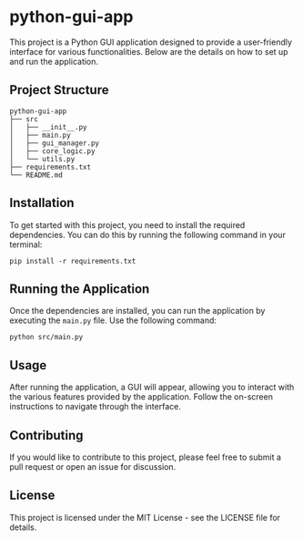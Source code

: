 # python-gui-app

This project is a Python GUI application designed to provide a user-friendly interface for various functionalities. Below are the details on how to set up and run the application.

## Project Structure

```
python-gui-app
├── src
│   ├── __init__.py
│   ├── main.py
│   ├── gui_manager.py
│   ├── core_logic.py
│   └── utils.py
├── requirements.txt
└── README.md
```

## Installation

To get started with this project, you need to install the required dependencies. You can do this by running the following command in your terminal:

```
pip install -r requirements.txt
```

## Running the Application

Once the dependencies are installed, you can run the application by executing the `main.py` file. Use the following command:

```
python src/main.py
```

## Usage

After running the application, a GUI will appear, allowing you to interact with the various features provided by the application. Follow the on-screen instructions to navigate through the interface.

## Contributing

If you would like to contribute to this project, please feel free to submit a pull request or open an issue for discussion.

## License

This project is licensed under the MIT License - see the LICENSE file for details.